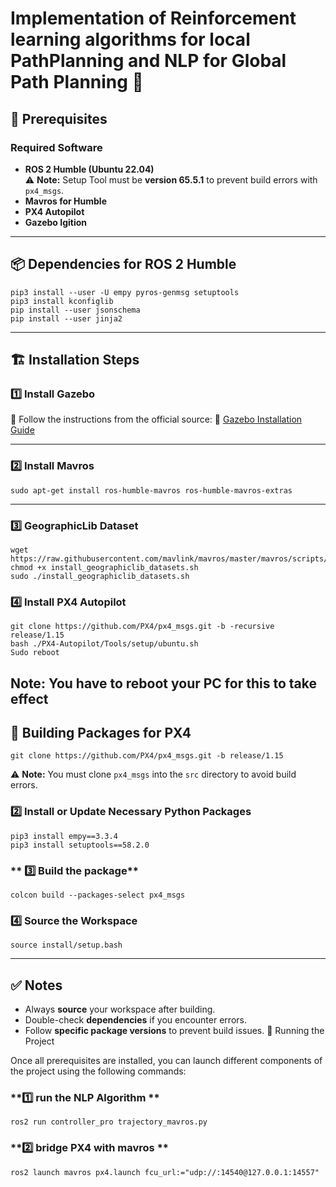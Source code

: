 # Implementation of Reinforcement learning algorithms for local PathPlanning and NLP for Global Path Planning 🚀

## 📌 Prerequisites

### **Required Software**

- **ROS 2 Humble (Ubuntu 22.04)**\
  ⚠ **Note:** Setup Tool must be **version 65.5.1** to prevent build errors with `px4_msgs`.
- **Mavros for Humble**
- **PX4 Autopilot**
- **Gazebo Igition**


---
    


## 📦 Dependencies for ROS 2 Humble
    pip3 install --user -U empy pyros-genmsg setuptools
    pip3 install kconfiglib
    pip install --user jsonschema
    pip install --user jinja2

---

## 🏗 Installation Steps

### **1️⃣ Install Gazebo**

📌 Follow the instructions from the official source:
🔗 [Gazebo Installation Guide](https://gazebosim.org/docs/fortress/install_ubuntu_src/)

---

### **2️⃣ Install Mavros**
    sudo apt-get install ros-humble-mavros ros-humble-mavros-extras
---

### **3️⃣ GeographicLib Dataset**
    wget https://raw.githubusercontent.com/mavlink/mavros/master/mavros/scripts/install_geographiclib_datasets.sh
    chmod +x install_geographiclib_datasets.sh
    sudo ./install_geographiclib_datasets.sh

### **4️⃣ Install PX4 Autopilot**
    git clone https://github.com/PX4/px4_msgs.git -b -recursive release/1.15
    bash ./PX4-Autopilot/Tools/setup/ubuntu.sh
    Sudo reboot  
**Note:** You have to reboot your PC for this to take effect
---
## 🚀 Building Packages for PX4
    git clone https://github.com/PX4/px4_msgs.git -b release/1.15
⚠ **Note:** You must clone `px4_msgs` into the `src` directory to avoid build errors.


### **2️⃣ Install or Update Necessary Python Packages**
    pip3 install empy==3.3.4
    pip3 install setuptools==58.2.0 
### ** 3️⃣ Build the package**
    colcon build --packages-select px4_msgs
### **4️⃣ Source the Workspace**
    source install/setup.bash



---
## ✅ Notes

- Always **source** your workspace after building.
- Double-check **dependencies** if you encounter errors.
- Follow **specific package versions** to prevent build issues.
🚀 Running the Project

Once all prerequisites are installed, you can launch different components of the project using the following commands:

### **1️⃣ run the NLP Algorithm **
    ros2 run controller_pro trajectory_mavros.py
### **2️⃣ bridge PX4 with mavros **
    ros2 launch mavros px4.launch fcu_url:="udp://:14540@127.0.0.1:14557"





